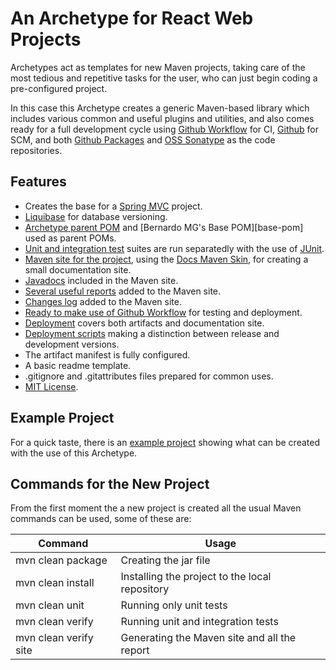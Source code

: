 # An Archetype for React Web Projects

Archetypes act as templates for new Maven projects, taking care of the most tedious and repetitive tasks for the user, who can just begin coding a pre-configured project.

In this case this Archetype creates a generic Maven-based library which includes various common and useful plugins and utilities, and also comes ready for a full development cycle using [Github Workflow](https://docs.github.com/en/actions/configuring-and-managing-workflows) for CI, [Github](https://github.com/) for SCM, and both [Github Packages](https://github.com/features/packages) and [OSS Sonatype](https://oss.sonatype.org/) as the code repositories.

## Features

- Creates the base for a [Spring MVC][spring-mvc] project.
- [Liquibase][liquibase] for database versioning.
- [Archetype parent POM][parent-pom] and [Bernardo MG's Base POM][base-pom] used as parent POMs.
- [Unit and integration test][tests] suites are run separatedly with the use of [JUnit][junit].
- [Maven site for the project][site], using the [Docs Maven Skin][docs-skin], for creating a small documentation site.
- [Javadocs][site-javadoc] included in the Maven site.
- [Several useful reports][site-reports] added to the Maven site.
- [Changes log][changes] added to the Maven site.
- [Ready to make use of Github Workflow][github-workflow] for testing and deployment.
- [Deployment][deployment] covers both artifacts and documentation site.
- [Deployment scripts][deployment-scripts] making a distinction between release and development versions.
- The artifact manifest is fully configured.
- A basic readme template.
- .gitignore and .gitattributes files prepared for common uses.
- [MIT License][license].

## Example Project

For a quick taste, there is an [example project][example-project] showing what can be created with the use of this Archetype.

## Commands for the New Project

From the first moment the a new project is created all the usual Maven commands can be used, some of these are:

|Command|Usage|
|---|---|
|mvn clean package|Creating the jar file|
|mvn clean install|Installing the project to the local repository|
|mvn clean unit|Running only unit tests|
|mvn clean verify|Running unit and integration tests|
|mvn clean verify site|Generating the Maven site and all the report|


[parent-pom]: https://github.com/Bernardo-MG/archetype-pom
[docs-skin]: https://github.com/Bernardo-MG/docs-maven-skin
[example-project]: https://github.com/Bernardo-MG/spring-web-service-maven-archetype-example

[liquibase]: http://www.liquibase.org/
[spring-mvc]: https://spring.io/
[junit]: http://junit.org

[license]: ./license.html

[deployment]: ./deployment.html
[deployment-scripts]: ./deployment.html#scripts
[changes]: ./changes.html
[site]: ./site.html
[site-javadoc]: ./site.html#javadocs
[site-reports]: ./site.html#reports
[tests]: ./tests.html
[github-workflow]: ./ghworkflow.html

